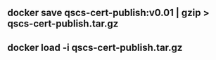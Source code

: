 ##  docker save qscs-cert-publish:v0.01 | gzip > qscs-cert-publish.tar.gz

##  docker load -i qscs-cert-publish.tar.gz

